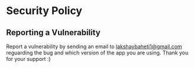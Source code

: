 # Security Policy



## Reporting a Vulnerability

Report a vulnerability by sending an email to lakshaybaheti1@gmail.com reguarding the bug and which version of the app you are using.
Thank you for your support :)
